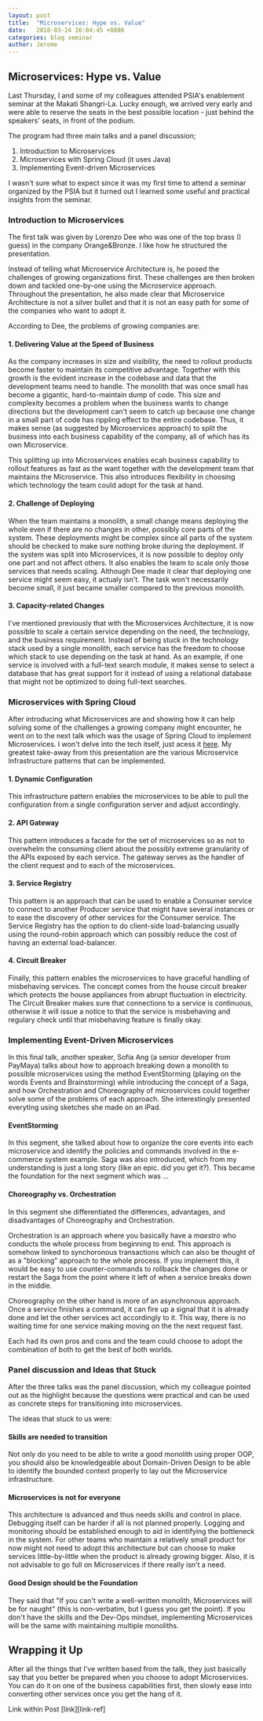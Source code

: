 ```yaml
---
layout: post
title:  "Microservices: Hype vs. Value"
date:   2018-03-24 16:04:45 +0800
categories: blog seminar
author: Jerome
---
```


## Microservices: Hype vs. Value
Last Thursday, I and some of my colleagues attended PSIA's enablement seminar
at the Makati Shangri-La. Lucky enough, we arrived very early and were able to
reserve the seats in the best possible location - just behind the speakers'
seats, in front of the podium. 

The program had three main talks and a panel discussion;
1. Introduction to Microservices
2. Microservices with Spring Cloud (it uses Java)
3. Implementing Event-driven Microservices

I wasn't sure what to expect since it was my first time to attend a seminar
organized by the PSIA but it turned out I learned some useful and practical
insights from the seminar.

### Introduction to Microservices

The first talk was given by Lorenzo Dee who was one of the top brass (I guess)
in the company Orange&Bronze. I like how he structured the presentation. 

Instead of telling what Microservice Architecture is, he posed the challenges of growing
organizations first. These challenges are then broken down and tackled
one-by-one using the Microservice approach. Throughout the presentation, he
also made clear that Microservice Architecture is not a silver bullet and that
it is not an easy path for some of the companies who want to adopt it. 

According to Dee, the problems of growing companies are:

#### 1. Delivering Value at the Speed of Business

As the company increases in size and visibility, the need to rollout products
become faster to maintain its competitive advantage. Together with this growth
is the evident increase in the codebase and data that the development teams
need to handle. The monolith that was once small has become a gigantic,
hard-to-maintain dump of code. This size and complexity becomes a problem when
the business wants to change directions but the development can't seem to catch
up because one change in a small part of code has rippling effect to the entire
codebase. Thus, it makes sense (as suggested by Microservices approach) to
split the business into each business capability of the company, all of which
has its own Microservice. 

This splitting up into Microservices enables ecah business capability to
rollout features as fast as the want together with the development team that
maintains the Microservice. This also introduces flexibility in choosing which
technology the team could adopt for the task at hand. 

#### 2. Challenge of Deploying

When the team maintains a monolith, a small change means deploying the whole
even if there are no changes in other, possibly core parts of the system. These
deployments might be complex since all parts of the system should be checked to
make sure nothing broke during the deployment. If the system was split into
Microservices, it is now possible to deploy only one part and not affect
others. It also enables the team to scale only those services that needs
scaling. Although Dee made it clear that deploying one service might seem easy,
it actualy isn't. The task won't necessarily become small, it just became
smaller compared to the previous monolith.

#### 3. Capacity-related Changes

I've mentioned previously that with the Microservices Architecture, it is now
possible to scale a certain service depending on the need, the technology, and
the business requirement. Instead of being stuck in the technology stack used
by a single monolith, each service has the freedom to choose which stack to use
depending on the task at hand. As an example, if one service is involved with a full-text
search module, it makes sense to select a database that has great support for
it instead of using a relational database that might not be optimized to doing
full-text searches.

### Microservices with Spring Cloud

After introducing what Microservices are and showing how it can help solving
some of the challenges a growing company might encounter, he went on to the
next talk which was the usage of Spring Cloud to implement Microservices.
I won't delve into the tech itself, just acess it [here][spring-cloud-link].
My greatest take-away from this presentation are the various Microservice
Infrastructure patterns that can be implemented.

#### 1. Dynamic Configuration

This infrastructure pattern enables the microservices to be able to pull the
configuration from a single configuration server and adjust accordingly.

#### 2. API Gateway

This pattern introduces a facade for the set of microservices so as not to
overwhelm the consuming client about the possibly extreme granularity of the
APIs exposed by each service. The gateway serves as the handler of the client
request and to each of the microservices.

#### 3. Service Registry

This pattern is an approach that can be used to enable a Consumer service to
connect to another Producer service that might have several instances or to
ease the discovery of other services for the Consumer service. The Service
Registry has the option to do client-side load-balancing usually using the
round-robin approach which can possibly reduce the cost of having an external load-balancer.

#### 4. Circuit Breaker

Finally, this pattern enables the microservices to have graceful handling of
misbehaving services. The concept comes from the house circuit breaker which
protects the house appliances from abrupt fluctuation in electricity. The
Circuit Breaker makes sure that connections to a service is continuous,
otherwise it will issue a notice to that the service is misbehaving and
regulary check until that misbehaving feature is finally okay.

### Implementing Event-Driven Microservices

In this final talk, another speaker, Sofia Ang (a senior developer from
PayMaya) talks about how to approach breaking down a monolith to possible
microservices using the method EventStorming (playing on the words Events and
Brainstorming) while introducing the concept of a Saga, and how Orchestration
and Choreography of microservices could together solve some of the problems of
each approach. She interestingly presented everyting using sketches she made
on an iPad.

#### EventStorming

In this segment, she talked about how to organize the core events into each
microservice and identify the policies and commands involved in the e-commerce
system example. Saga was also introduced, which from my understanding is just
a long story (like an epic. did you get it?). This became the foundation for
the next segment which was ...

#### Choreography vs. Orchestration

In this segment she differentiated the differences, advantages, and
disadvantages of Choreography and Orchestration.

Orchestration is an approach where you basically have a _maestro_ who conducts
the whole process from beginning to end. This approach is somehow linked to
synchoronous transactions which can also be thought of as a "blocking" approach
to the whole process. If you implement this, it would be easy to use
counter-commands to rollback the changes done or restart the Saga from the
point where it left of when a service breaks down in the middle.

Choreography on the other hand is more of an asynchronous approach. Once a service
finishes a command, it can fire up a signal that it is already done and let the
other services act accordingly to it. This way, there is no waiting time for
one service making moving on the the next request fast. 

Each had its own pros and cons and the team could choose to adopt the
combination of both to get the best of both worlds. 

### Panel discussion and Ideas that Stuck

After the three talks was the panel discussion, which my colleague pointed out
as the highlight because the questions were practical and can be used as
concrete steps for transitioning into microservices.

The ideas that stuck to us were: 

#### Skills are needed to transition

Not only do you need to be able to write a good monolith using proper OOP, you
should also be knowledgeable about Domain-Driven Design to be able to identify
the bounded context properly to lay out the Microservice infrastructure. 

#### Microservices is not for everyone

This architecture is advanced and thus needs skills and control in place.
Debugging itself can be harder if all is not planned properly. Logging and
monitoring should be established enough to aid in identifying the bottleneck in
the system. For other teams who maintain a relatively small product for now
might not need to adopt this architecture but can choose to make services
little-by-little when the product is already growing bigger. Also, it is not
advisable to go full on Microservices if there really isn't a need. 

#### Good Design should be the Foundation

They said that "If you can't write a well-written monolith, Microservices will
be for naught" (this is non-verbatim, but I guess you get the point). If you
don't have the skills and the Dev-Ops mindset, implementing Microservices will
be the same with maintaining multiple monoliths.

## Wrapping it Up

After all the things that I've written based from the talk, they just basically
say that you better be prepared when you choose to adopt Microservices. You can
do it on one of the business capabilities first, then slowly ease into
converting other services once you get the hang of it.

[spring-cloud-link]: http://projects.spring.io/spring-cloud/

Link within Post [link][link-ref]

[jjlink-ref]: http://path/to/link

